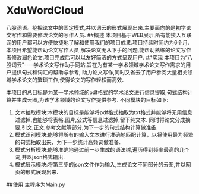 # XduWordCloud
八股词语。挖掘论文中的固定模式,并以词云的形式展现出来.主要面向的是初学论文写作和需要修改论文的写作人员.
##概述
本项目基于WEB展示,所有能接入互联网的用户都可以方便快捷地了解和使用我们的项目成果.项目持续时间约为6个月.本项目希望能帮助论文写作人员
解决论文无从下手的问题,能帮助熟练的论文写作者修改润色论文.项目完成后可以以友好简洁的方式呈现用户.
##实现
本项目为“八股词云”----学术论文写作助手网站,旨在为有某一学术领域学术论文写作需求的用户提供句式和词汇的帮助与参考,
助力论文写作,同时又省去了用户参阅大量相关领域学术论文的繁琐工作,使得论文的写作轻松而高效.

本项目的总目标是为某一学术领域的pdf格式的学术论文进行信息提取,句式结构计算并生成云图,为该学术领域的论文写作提供参考.
不同模块的目标如下:
1. 文本抽取模块:本模块的目标是能够将pdf格式抽取为txt格式并能够将无用信息过滤掉,也能够将表格,图片,公式等信息过滤掉,留下纯文本.
同时将论文分成摘要,引文,正文,参考文献等部分,为下一步的句式结构计算做准备.
2. 模式识别模块:能够将所有的输入文本进行准确地匹配计算，以将使用最为频繁的句式抽取出来，为下一步统计高频词做准备.
3. 模式分析模块:能够准确地通过前一步生成的语法树,遍历得到频率最高的几个词,并以json格式输出.
4. 模式展示模块:将第三步的json文件作为输入,生成论文不同部分的云图,并以网页的形式展现出来.

##使用
主程序为Main.py
